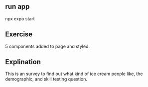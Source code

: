 ## run app

npx expo start

## Exercise

5 components added to page and styled.

## Explination

This is an survey to find out what kind of ice cream people like, the demographic, and skill testing question.
